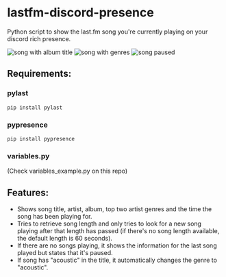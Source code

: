 # lastfm-discord-presence
Python script to show the last.fm song you're currently playing on your discord rich presence.

![song with album title](https://imgur.com/zV3M83m.png "song with album title") ![song with genres](https://i.imgur.com/7TA58Es.png "song with genres")
![song paused](https://i.imgur.com/jmsnOLm.png "song paused")

## Requirements:
### pylast
```
pip install pylast
```

### pypresence
```
pip install pypresence
```
### variables.py
(Check variables_example.py on this repo)

## Features:
- Shows song title, artist, album, top two artist genres and the time the song has been playing for.
- Tries to retrieve song length and only tries to look for a new song playing after that length has passed (if there's no song length available, the default length is 60 seconds).
- If there are no songs playing, it shows the information for the last song played but states that it's paused.
- If song has "acoustic" in the title, it automatically changes the genre to "acoustic".
